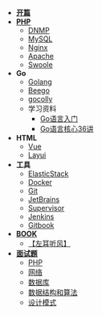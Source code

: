 <!-- docs/_sidebar.md -->



* [**开篇**](README.md)
* [**PHP**](php/README.md)
  * [DNMP](php/dnmp.md)
  * [MySQL](php/mysql.md)
  * [Nginx](php/nginx.md)
  * [Apache](php/apache.md)
  * [Swoole](php/swoole.md)
* **Go**
  * [Golang](go/go.md)
  * [Beego](go/beego.md)
  * [gocolly](go/gocolly.md)
  * 学习资料
    * [Go语言入门](go/Learn/Go语言入门.md)
    * [Go语言核心36讲](go/Learn/Go语言核心36讲.md)
* **HTML**
  * [Vue](html/vue.md)
  * [Layui](html/layui.md)
* **工具**
  * [ElasticStack](tools/ElasticStack/README.md)
  * [Docker](tools/docker.md)
  * [Git](tools/git.md)
  * [JetBrains](tools/JetBrains.md)
  * [Supervisor](tools/supervisor.md)
  * [Jenkins](tools/jenkins.md)
  * [Gitbook](tools/gitbook.md)
* [**BOOK**](book/README.md)
  * [【左耳听风】](book/左耳听风/开篇词%20%20_%20%20洞悉技术的本质，享受科技的乐趣.md)
* [**面试题**](面试题/README.md)
  * [PHP](面试题/php.md)
  * [网络](面试题/网络.md)
  * [数据库](面试题/数据库.md)
  * [数据结构和算法](面试题/数据结构和算法.md)
  * [设计模式](面试题/设计模式.md)

